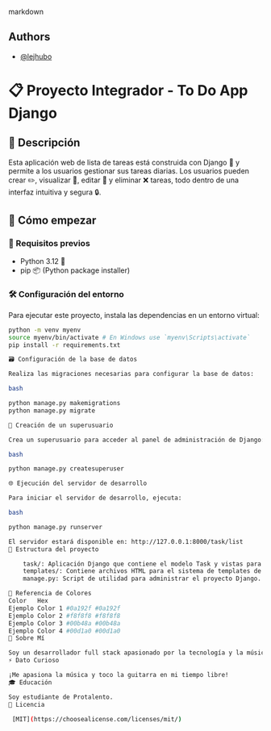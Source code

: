 markdown

## Authors

- [@lejhubo](https://github.com/LeonardoHuelvas)

# 📋 Proyecto Integrador - To Do App Django

## 📖 Descripción
Esta aplicación web de lista de tareas está construida con Django 🐍 y permite a los usuarios gestionar sus tareas diarias. Los usuarios pueden crear ✏️, visualizar 👀, editar 📝 y eliminar ❌ tareas, todo dentro de una interfaz intuitiva y segura 🔒.

## 🚀 Cómo empezar

### 🔧 Requisitos previos
- Python 3.12 🐍
- pip 📦 (Python package installer)

### 🛠 Configuración del entorno
Para ejecutar este proyecto, instala las dependencias en un entorno virtual:

```bash
python -m venv myenv
source myenv/bin/activate # En Windows use `myenv\Scripts\activate`
pip install -r requirements.txt

🗃 Configuración de la base de datos

Realiza las migraciones necesarias para configurar la base de datos:

bash

python manage.py makemigrations
python manage.py migrate

👤 Creación de un superusuario

Crea un superusuario para acceder al panel de administración de Django:

bash

python manage.py createsuperuser

🌐 Ejecución del servidor de desarrollo

Para iniciar el servidor de desarrollo, ejecuta:

bash

python manage.py runserver

El servidor estará disponible en: http://127.0.0.1:8000/task/list
📂 Estructura del proyecto

    task/: Aplicación Django que contiene el modelo Task y vistas para CRUD.
    templates/: Contiene archivos HTML para el sistema de templates de Django.
    manage.py: Script de utilidad para administrar el proyecto Django.

🌈 Referencia de Colores
Color	Hex
Ejemplo Color 1	#0a192f #0a192f
Ejemplo Color 2	#f8f8f8 #f8f8f8
Ejemplo Color 3	#00b48a #00b48a
Ejemplo Color 4	#00d1a0 #00d1a0
🚀 Sobre Mí

Soy un desarrollador full stack apasionado por la tecnología y la música. Toco la guitarra en mi tiempo libre y actualmente soy estudiante de Protalento.
⚡️ Dato Curioso

¡Me apasiona la música y toco la guitarra en mi tiempo libre!
🎓 Educación

Soy estudiante de Protalento.
📜 Licencia

 [MIT](https://choosealicense.com/licenses/mit/)

